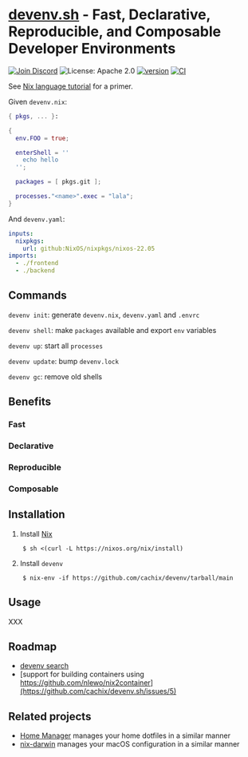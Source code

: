 # [devenv.sh](https://devenv.sh) - Fast, Declarative, Reproducible, and Composable Developer Environments

[![Join Discord](https://img.shields.io/discord/1036369714731036712?color=7389D8&label=discord&logo=discord&logoColor=ffffff)](https://discord.gg/naMgvexb6q) 
![License: Apache 2.0](https://img.shields.io/github/license/cachix/devenv) 
[![version](https://img.shields.io/github/v/release/cachix/devenv?color=green&label=version&sort=semver)](https://github.com/cachix/devenv/releases) 
[![CI](https://github.com/cachix/devenv/actions/workflows/buildtest.yml/badge.svg)](https://github.com/cachix/devenv/actions/workflows/buildtest.yml?branch=main)

See [Nix language tutorial](https://nix.dev/tutorials/nix-language) for a primer.

Given `devenv.nix`:

```nix
{ pkgs, ... }:

{
  env.FOO = true;

  enterShell = ''
    echo hello
  '';

  packages = [ pkgs.git ];

  processes."<name>".exec = "lala";
}
```

And `devenv.yaml`:

```yaml
inputs:
  nixpkgs:
    url: github:NixOS/nixpkgs/nixos-22.05
imports:
  - ./frontend
  - ./backend
```

## Commands

``devenv init``: generate `devenv.nix`, `devenv.yaml` and `.envrc`

``devenv shell``: make `packages` available and export `env` variables

``devenv up``: start all `processes`

``devenv update``: bump `devenv.lock`

``devenv gc``: remove old shells

## Benefits

### Fast

### Declarative

### Reproducible

### Composable

## Installation

1. Install [Nix](https://nixos.org)

```
    $ sh <(curl -L https://nixos.org/nix/install)
```

2. Install `devenv`

```
    $ nix-env -if https://github.com/cachix/devenv/tarball/main
```

## Usage 

XXX 

## Roadmap

- [devenv search](https://github.com/cachix/devenv.sh/issues/4)
- [support for building containers using https://github.com/nlewo/nix2container](https://github.com/cachix/devenv.sh/issues/5)

## Related projects

- [Home Manager](https://github.com/nix-community/home-manager) manages your home dotfiles in a similar manner
- [nix-darwin](https://github.com/LnL7/nix-darwin) manages your macOS configuration in a similar manner